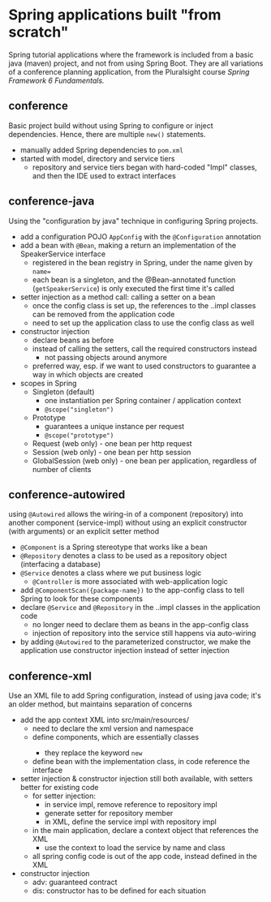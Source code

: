 # Spring applications built "from scratch"
Spring tutorial applications where the framework is included from a basic java (maven) project, and not from using Spring Boot.
They are all variations of a conference planning application, from the Pluralsight course *Spring Framework 6 Fundamentals.*

## conference
Basic project build without using Spring to configure or inject dependencies. Hence, there are multiple `new()` statements.

* manually added Spring dependencies to `pom.xml`
* started with model, directory and service tiers
  * repository and service tiers began with hard-coded "Impl" classes, and then the IDE used to extract interfaces

## conference-java
Using the "configuration by java" technique in configuring Spring projects.

* add a configuration POJO `AppConfig` with the `@Configuration` annotation
* add a bean with `@Bean`, making a return an implementation of the SpeakerService interface
  * registered in the bean registry in Spring, under the name given by `name=`
  * each bean is a singleton, and the @Bean-annotated function (`getSpeakerService`) is only executed the first time it's called
* setter injection as a method call: calling a setter on a bean
  * once the config class is set up, the references to the ..impl classes can be removed from the application code
  * need to set up the application class to use the config class as well
* constructor injection
  * declare beans as before
  * instead of calling the setters, call the required constructors instead
  	* not passing objects around anymore
  * preferred way, esp. if we want to used constructors to guarantee a way in which objects are created 
* scopes in Spring
  * Singleton (default)
	* one instantiation per Spring container / application context
	* `@scope("singleton")`
  * Prototype
	* guarantees a unique instance per request
	* `@scope("prototype")`
  * Request (web only) - one bean per http request
  * Session (web only) - one bean per http session
  * GlobalSession (web only) - one bean per application, regardless of number of clients

## conference-autowired
using `@Autowired` allows the wiring-in of a component (repository) into another component (service-impl) without using an explicit constructor (with arguments) or an explicit setter method
* `@Component` is a Spring stereotype that works like a bean
* `@Repository` denotes a class to be used as a repository object (interfacing a database)
* `@Service` denotes a class where we put business logic
	* `@Controller` is more associated with web-application logic
* add `@ComponentScan({package-name})` to the app-config class to tell Spring to look for these components
* declare `@Service` and `@Repository` in the ..impl classes in the application code
	* no longer need to declare them as beans in the app-config class
	* injection of repository into the service still happens via auto-wiring
* by adding `@Autowired` to the parameterized constructor, we make the application use constructor injection instead of setter injection

## conference-xml
Use an XML file to add Spring configuration, instead of using java code; it's an older method, but maintains separation of concerns
* add the app context XML into src/main/resources/
	* need to declare the xml version and <beans/> namespace
	* define <bean /> components, which are essentially classes
		* they replace the keyword `new`
	* define bean with the implementation class, in code reference the interface
* setter injection & constructor injection still both available, with setters better for existing code
	* for setter injection:
		* in service impl, remove reference to repository impl
		* generate setter for repository member
		* in XML, define the service impl <bean /> with repository impl <property />
	* in the main application, declare a context object that references the XML
		* use the context to load the service by name and class
	* all spring config code is out of the app code, instead defined in the XML
* constructor injection
	* adv: guaranteed contract
	* dis: constructor has to be defined for each situation

